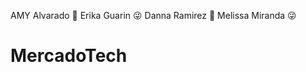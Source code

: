 AMY Alvarado :smiling_face_with_three_hearts:
Erika Guarin :stuck_out_tongue_winking_eye:
Danna Ramirez :smiling_face_with_three_hearts: 
Melissa Miranda :stuck_out_tongue_winking_eye:

# MercadoTech
